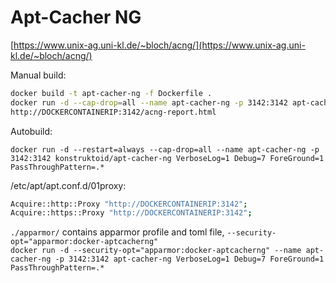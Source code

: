 # Apt-Cacher NG

[https://www.unix-ag.uni-kl.de/~bloch/acng/](https://www.unix-ag.uni-kl.de/~bloch/acng/)

Manual build:
```sh
docker build -t apt-cacher-ng -f Dockerfile .
docker run -d --cap-drop=all --name apt-cacher-ng -p 3142:3142 apt-cacher-ng VerboseLog=1 Debug=7 ForeGround=1 PassThroughPattern=.*
http://DOCKERCONTAINERIP:3142/acng-report.html
```

Autobuild:
```
docker run -d --restart=always --cap-drop=all --name apt-cacher-ng -p 3142:3142 konstruktoid/apt-cacher-ng VerboseLog=1 Debug=7 ForeGround=1 PassThroughPattern=.*
```

/etc/apt/apt.conf.d/01proxy:
```sh
Acquire::http::Proxy "http://DOCKERCONTAINERIP:3142";
Acquire::https::Proxy "http://DOCKERCONTAINERIP:3142";
```

`./apparmor/` contains apparmor profile and toml file, `--security-opt="apparmor:docker-aptcacherng"`  
`docker run -d --security-opt="apparmor:docker-aptcacherng" --name apt-cacher-ng -p 3142:3142 apt-cacher-ng VerboseLog=1 Debug=7 ForeGround=1 PassThroughPattern=.*`
